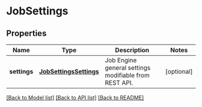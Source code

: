 # JobSettings

## Properties
Name | Type | Description | Notes
------------ | ------------- | ------------- | -------------
**settings** | [**JobSettingsSettings**](JobSettingsSettings.md) | Job Engine general settings modifiable from REST API. | [optional] 

[[Back to Model list]](../README.md#documentation-for-models) [[Back to API list]](../README.md#documentation-for-api-endpoints) [[Back to README]](../README.md)


